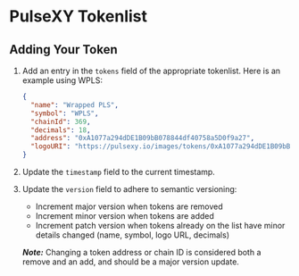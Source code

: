 # PulseXY Tokenlist

## Adding Your Token
1. Add an entry in the `tokens` field of the appropriate tokenlist. Here is an example using WPLS:
    ```json
    {
      "name": "Wrapped PLS",
      "symbol": "WPLS",
      "chainId": 369,
      "decimals": 18,
      "address": "0xA1077a294dDE1B09bB078844df40758a5D0f9a27",
      "logoURI": "https://pulsexy.io/images/tokens/0xA1077a294dDE1B09bB078844df40758a5D0f9a27.png"
    }
    ```
2. Update the `timestamp` field to the current timestamp.
3. Update the `version` field to adhere to semantic versioning:

    * Increment major version when tokens are removed
    * Increment minor version when tokens are added
    * Increment patch version when tokens already on the list have minor details changed (name, symbol, logo URL, decimals)

    ***Note:*** Changing a token address or chain ID is considered both a remove and an add, and should be a major version update.
